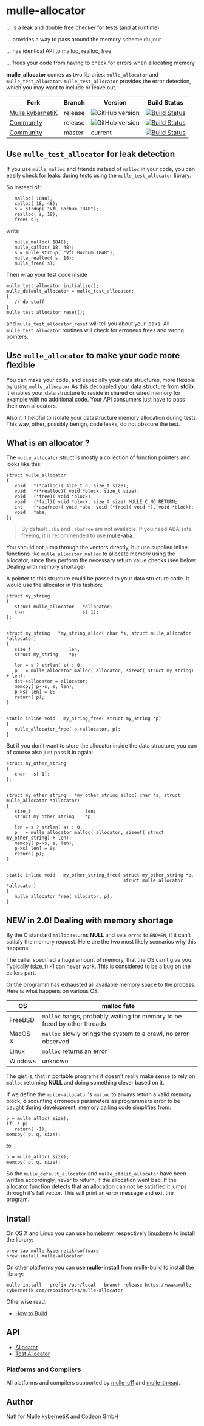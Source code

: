 # mulle-allocator

... is a leak and double free checker for tests (and at runtime)

... provides a way to pass around the memory scheme du jour

... has identical API to malloc, realloc, free

... frees your code from having to check for errors when allocating memory


**mulle_allocator** comes as two libraries: `mulle_allocator` and
`mulle_test_allocator`. `mulle_test_allocator` provides the error detection,
which you may want to include or leave out.

Fork         | Branch  | Version | Build Status
-------------|-------- |---------|----------------
[Mulle kybernetiK](//github.com/mulle-nat/mulle-allocator)  | release | ![GitHub version](https://badge.fury.io/gh/mulle-nat%2Fmulle-allocator.svg) | [![Build Status](https://travis-ci.org/mulle-nat/mulle-allocator.svg?branch=release)](https://travis-ci.org/mulle-nat/mulle-allocator)
[Community](https://github.com/mulle-objc/mulle-allocator/tree/release)      | release | ![GitHub version](https://badge.fury.io/gh/mulle-objc%2Fmulle-allocator.svg) |  [![Build Status](https://travis-ci.org/mulle-objc/mulle-allocator.svg?branch=release)](https://travis-ci.org/mulle-objc/mulle-allocator)
[Community](//github.com/mulle-objc/mulle-allocator)    | master | current |  [![Build Status](https://travis-ci.org/mulle-objc/mulle-allocator.svg?branch=master)](https://travis-ci.org/mulle-objc/mulle-allocator)


##  Use `mulle_test_allocator` for leak detection

If you use `mulle_malloc` and friends instead of `malloc` in your code,
you can easily check for leaks during tests using the `mulle_test_allocator`
library.

So instead of:

```
   malloc( 1848);
   calloc( 18, 48);
   s = strdup( "VfL Bochum 1848");
   realloc( s, 18);
   free( s);
```

write

```
   mulle_malloc( 1848);
   mulle_calloc( 18, 48);
   s = mulle_strdup( "VfL Bochum 1848");
   mulle_realloc( s, 18);
   mulle_free( s);
```


Then wrap your test code inside

```
mulle_test_allocator_initialize();
mulle_default_allocator = mulle_test_allocator;
{
   // do stuff
}
mulle_test_allocator_reset();
```

and `mulle_test_allocator_reset` will tell you about your leaks.
All `mulle_test_allocator` routines will check for erroneus frees and
wrong pointers.


##  Use `mulle_allocator` to make your code more flexible

You can make your code, and especially your data structures, more flexible by
using `mulle_allocator` As this decoupled your data structure from **stdib**, it
enables your data structure to reside in shared or wired memory for example
with no additional code. Your API consumers just have to pass their own
allocators.

Also it it helpful to isolate your datastructure memory allocation during tests.
This way, other, possibly benign, code leaks, do not obscure the test.


## What is an allocator ?

The `mulle_allocator` struct is mostly a collection of function pointers and
looks like this:

```
struct mulle_allocator
{
   void   *(*calloc)( size_t n, size_t size);
   void   *(*realloc)( void *block, size_t size);
   void   (*free)( void *block);
   void   (*fail)( void *block, size_t size) MULLE_C_NO_RETURN;
   int    (*abafree)( void *aba, void (*free)( void *), void *block);
   void   *aba;
};
```

> By default `.aba` and `.abafree` are not available.
> If you need ABA safe freeing, it is recommended to use [mulle-aba](//www.mulle-kybernetik.com/software/git/mulle-aba/).

You should not jump through the vectors directly, but use
supplied inline functions like `mulle_allocator_malloc` to allocate memory
using the allocator, since they perform the necessary return value checks
(see below: Dealing with memory shortage)

A pointer to this structure could be passed to your data structure code. It
would use the allocator in this fashion:

```
struct my_string
{
   struct mulle_allocator   *allocator;
   char                     s[ 1];
};


struct my_string   *my_string_alloc( char *s, struct mulle_allocator *allocator)
{
   size_t              len;
   struct my_string    *p;

   len = s ? strlen( s) : 0;
   p   = mulle_allocator_malloc( allocator, sizeof( struct my_string) + len);
   dst->allocator = allocator;
   memcpy( p->s, s, len);
   p->s[ len] = 0;
   return( p);
}


static inline void   my_string_free( struct my_string *p)
{
   mulle_allocator_free( p->allocator, p);
}

```

But if you don't want to store the allocator inside the data structure, you
can of course also just pass it in again:

```
struct my_other_string
{
   char   s[ 1];
};


struct my_other_string   *my_other_string_alloc( char *s, struct mulle_allocator *allocator)
{
   size_t                    len;
   struct my_other_string    *p;

   len = s ? strlen( s) : 0;
   p   = mulle_allocator_malloc( allocator, sizeof( struct my_other_string) + len);
   memcpy( p->s, s, len);
   p->s[ len] = 0;
   return( p);
}


static inline void   my_other_string_free( struct my_other_string *p,
                                           struct mulle_allocator *allocator)
{
   mulle_allocator_free( allocator, p);
}
```

##  NEW in 2.0! Dealing with memory shortage

By the C standard `malloc` returns **NULL** and sets `errno` to `ENOMEM`, if
it can't satisfy the memory request. Here are the two most likely scenarios why
this happens:

The caller specified a huge amount of memory, that the OS can't give you.
Typically (size_t) -1 can never work. This is considered to be a bug on the
callers part.

Or the programm has exhausted all available memory space to the process. Here
is what happens on various OS:

OS                |  malloc fate
------------------|-------------------------------------------
FreeBSD           | `malloc` hangs, probably waiting for memory to be freed by other threads
MacOS X           | `malloc` slowly brings the system to a crawl, no error observed
Linux             | `malloc` returns an error
Windows           | unknown

The gist is, that in portable programs it doesn't really make sense to rely
on `malloc` returning **NULL** and doing something clever based on it.

If we define the `mulle-allocator`'s `malloc` to always return a valid memory
block, discounting erroneous parameters as programmers error to be caught
during development, memory calling code simplifies from:

```
p = mulle_alloc( size);
if( ! p)
   return( -1);
memcpy( p, q, size);
```

to

```
p = mulle_alloc( size);
memcpy( p, q, size);
```

So the `mulle_default_allocator` and `mulle_stdlib_allocator` have been written
accordingly, never to return, if the allocation went bad. If the allocator
function detects that an allocation can not be satisfied it jumps through it's
fail vector. This will print an error message and exit the program.


## Install

On OS X and Linux you can use
[homebrew](//brew.sh), respectively
[linuxbrew](//linuxbrew.sh)
to install the library:

```
brew tap mulle-kybernetik/software
brew install mulle-allocator
```

On other platforms you can use **mulle-install** from
[mulle-build](//www.mulle-kybernetik.com/software/git/mulle-build)
to install the library:

```
mulle-install --prefix /usr/local --branch release https://www.mulle-kybernetik.com/repositories/mulle-allocator
```


Otherwise read:

* [How to Build](dox/BUILD.md)


## API

* [Allocator](dox/API_ALLOCATOR.md)
* [Test Allocator](dox/API_TEST_ALLOCATOR.md)


### Platforms and Compilers

All platforms and compilers supported by
[mulle-c11](//www.mulle-kybernetik.com/software/git/mulle-c11/) and
[mulle-thread](//www.mulle-kybernetik.com/software/git/mulle-thread/).


## Author

[Nat!](//www.mulle-kybernetik.com/weblog) for
[Mulle kybernetiK](//www.mulle-kybernetik.com) and
[Codeon GmbH](//www.codeon.de)
